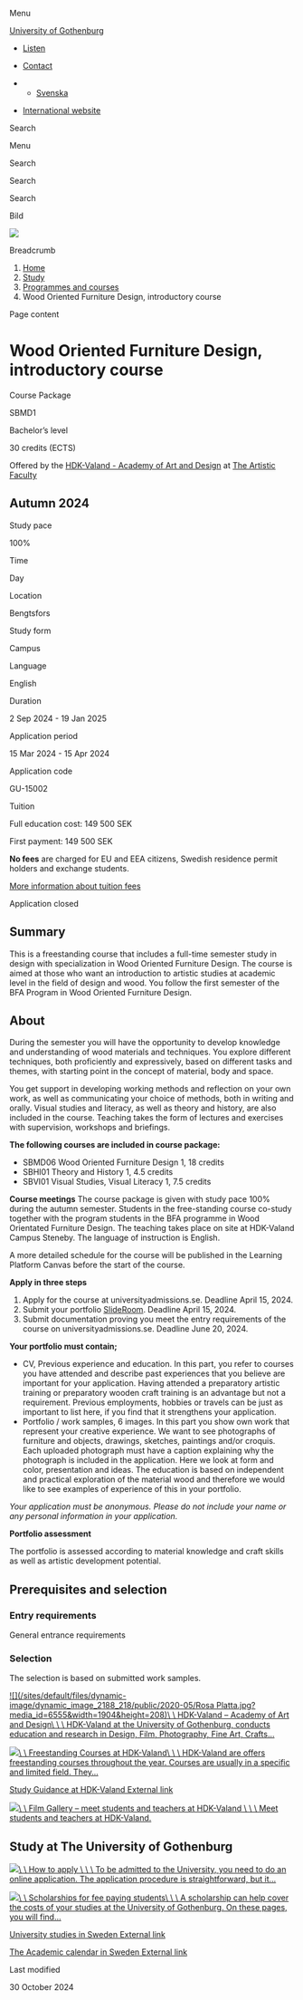 Menu

[University of Gothenburg](/en)

- [Listen](//app-eu.readspeaker.com/cgi-bin/rsent?customerid=9467&lang=en_uk&readclass=region--content&url=https%3A%2F%2Fwww.gu.se%2Fen%2Fstudy-gothenburg%2Fwood-oriented-furniture-design-introductory-course-sbmd1 "Listen with ReadSpeaker")

- [Contact](/en/contact)

- - [Svenska](/studera/hitta-utbildning/mobeldesign-inriktning-tra-introduktionskurs-sbmd1)
- [International website](/en/study-gothenburg/wood-oriented-furniture-design-introductory-course-sbmd1)

Search


Menu


Search


Search

Search

Bild

![](/sites/default/files/styles/100_10_3_xmedium_1x/public/kop_assets/aa9e487af315e12c341865cbe07f4bf80a92cfe4.jpg?h=b4a6fa98&itok=DXGlyepd)

Breadcrumb

1. [Home](/en)
2. [Study](/en/study-in-gothenburg)
3. [Programmes and courses](/en/study-in-gothenburg/study-options)
4. Wood Oriented Furniture Design, introductory course


Page content

# Wood Oriented Furniture Design, introductory course

Course Package


SBMD1


Bachelor’s level



30 credits (ECTS)



Offered by the
[HDK-Valand - Academy of Art and Design](https://www.gu.se/en/hdk-valand)
at
[The Artistic Faculty](https://www.gu.se/en/artistic-faculty)

## Autumn 2024

Study pace


100%

Time


Day

Location


Bengtsfors

Study form


Campus

Language


English

Duration


2 Sep 2024
\- 19 Jan 2025

Application period


15 Mar 2024
\- 15 Apr 2024

Application code


GU-15002

Tuition


Full education cost: 149 500 SEK

First payment: 149 500 SEK

**No fees** are charged for EU and EEA citizens, Swedish residence permit holders and exchange students.

[More information about tuition fees](https://www.gu.se/en/study-in-gothenburg/apply/tuition-fees)

Application closed


## Summary

This is a freestanding course that includes a full-time semester study in design with specialization in Wood Oriented Furniture Design. The course is aimed at those who want an introduction to artistic studies at academic level in the field of design and wood. You follow the first semester of the BFA Program in Wood Oriented Furniture Design.

## About

During the semester you will have the opportunity to develop knowledge and understanding of wood materials and techniques. You explore different techniques, both proficiently and expressively, based on different tasks and themes, with starting point in the concept of material, body and space.

You get support in developing working methods and reflection on your own work, as well as communicating your choice of methods, both in writing and orally. Visual studies and literacy, as well as theory and history, are also included in the course. Teaching takes the form of lectures and exercises with supervision, workshops and briefings.

**The following courses are included in course package:**

- SBMD06 Wood Oriented Furniture Design 1, 18 credits
- SBHI01 Theory and History 1, 4.5 credits
- SBVI01 Visual Studies, Visual Literacy 1, 7.5 credits

**Course meetings** The course package is given with study pace 100% during the autumn semester. Students in the free-standing course co-study together with the program students in the BFA programme in Wood Orientated Furniture Design. The teaching takes place on site at HDK-Valand Campus Steneby. The language of instruction is English.

A more detailed schedule for the course will be published in the Learning Platform Canvas before the start of the course.

**Apply in three steps**

1. Apply for the course at universityadmissions.se. Deadline April 15, 2024.
2. Submit your portfolio [SlideRoom](https://applyartsgu.slideroom.eu/#/Login). Deadline April 15, 2024.
3. Submit documentation proving you meet the entry requirements of the course on universityadmissions.se. Deadline June 20, 2024.

**Your portfolio must contain;**

- CV, Previous experience and education. In this part, you refer to courses you have attended and describe past experiences that you believe are important for your application. Having attended a preparatory artistic training or preparatory wooden craft training is an advantage but not a requirement. Previous employments, hobbies or travels can be just as important to list here, if you find that it strengthens your application.
- Portfolio / work samples, 6 images. In this part you show own work that represent your creative experience. We want to see photographs of furniture and objects, drawings, sketches, paintings and/or croquis. Each uploaded photograph must have a caption explaining why the photograph is included in the application. Here we look at form and color, presentation and ideas. The education is based on independent and practical exploration of the material wood and therefore we would like to see examples of experience of this in your portfolio.

_Your application must be anonymous. Please do not include your name or any personal information in your application._

**Portfolio assessment**

The portfolio is assessed according to material knowledge and craft skills as well as artistic development potential.

## Prerequisites and selection

### Entry requirements

General entrance requirements

### Selection

The selection is based on submitted work samples.

[![](/sites/default/files/dynamic-image/dynamic_image_2188_218/public/2020-05/Rosa Platta.jpg?media_id=6555&width=1904&height=208)\\
\\
HDK-Valand – Academy of Art and Design\\
\\
\\
HDK-Valand at the University of Gothenburg, conducts education and research in Design, Film, Photography, Fine Art, Crafts…](/en/hdk-valand)

[![](/sites/default/files/dynamic-image/dynamic_image_2188_218/public/2020-08/Hogskolanfordesignochkonsthantverk_HDK_verksamhetsbilder_hosten_2018_FotografNatalieGreppi_HQ-79.jpg?media_id=17226&width=1904&height=208)\\
\\
Freestanding Courses at HDK-Valand\\
\\
\\
HDK-Valand are offers freestanding courses throughout the year. Courses are usually in a specific and limited field. They…](/en/hdk-valand/study-here/freestanding-courses-at-hdk-valand)

[Study Guidance at HDK-Valand External link](https://www.gu.se/en/study-gothenburg/get-support-from-the-counsellours "External link")

[![](/sites/default/files/dynamic-image/dynamic_image_2188_218/public/2020-11/Programansvarig_Foto.jpg?media_id=25984&width=1904&height=208)\\
\\
Film Gallery – meet students and teachers at HDK-Valand \\
\\
\\
Meet students and teachers at HDK-Valand.](/en/study-gothenburg/film-gallery)

## Study at The University of Gothenburg

[![](/sites/default/files/dynamic-image/dynamic_image_2188_218/public/2020-03/cytonn-photography-ZJEKICY5EXY-unsplash.jpg?media_id=2553&width=1904&height=208)\\
\\
How to apply \\
\\
\\
To be admitted to the University, you need to do an online application. The application procedure is straightforward, but it…](/en/study-in-gothenburg/apply)

[![](/sites/default/files/dynamic-image/dynamic_image_2188_218/public/2024-01/GU-7.jpg?media_id=95188&width=1904&height=208)\\
\\
Scholarships for fee paying students\\
\\
\\
A scholarship can help cover the costs of your studies at the University of Gothenburg. On these pages, you will find…](/en/study-in-gothenburg/apply/scholarships-for-fee-paying-students)

[University studies in Sweden External link](https://www.gu.se/en/study-in-gothenburg/before-you-arrive/university-studies-in-sweden "External link")

[The Academic calendar in Sweden External link](https://www.gu.se/en/study-in-gothenburg/when-you-are-here/academic-calendar "External link")

Last modified


30 October 2024